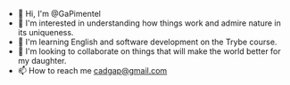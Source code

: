- 👋 Hi, I'm @GaPimentel
- 👀 I'm interested in understanding how things work and admire nature in its uniqueness.
- 🌱 I'm learning English and software development on the Trybe course.
- 💞️ I'm looking to collaborate on things that will make the world better for my daughter.
- 📫 How to reach me cadgap@gmail.com

<!---
GaPimentel/GaPimentel is a ✨ special ✨ repository because its `README.md` (this file) appears on your GitHub profile.
You can click the Preview link to take a look at your changes.
--->
